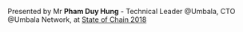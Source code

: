 Presented by Mr **Pham Duy Hung** - Technical Leader @Umbala, CTO @Umbala Network, at [State of Chain 2018](https://stateofchain.io)